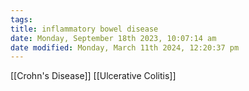 ```yaml
---
tags: 
title: inflammatory bowel disease
date: Monday, September 18th 2023, 10:07:14 am
date modified: Monday, March 11th 2024, 12:20:37 pm
---
```

[[Crohn's Disease]]
[[Ulcerative Colitis]]
